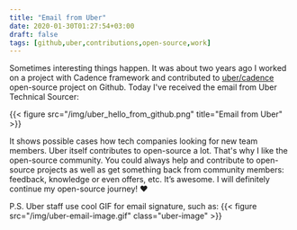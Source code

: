 ```yaml
---
title: "Email from Uber"
date: 2020-01-30T01:27:54+03:00
draft: false
tags: [github,uber,contributions,open-source,work]
---
```


Sometimes interesting things happen. It was about two years ago I worked on a project with Cadence framework and
contributed to [uber/cadence](https://github.com/uber/cadence) open-source project on Github. Today I've received the 
email from Uber Technical Sourcer:

{{< figure src="/img/uber_hello_from_github.png" title="Email from Uber" >}}

It shows possible cases how tech companies looking for new team members. Uber itself contributes to open-source a lot.
That's why I like the open-source community. You could always help and contribute to open-source projects as well as get 
something back from community members: feedback, knowledge or even offers, etc. It’s awesome. I will definitely continue 
my open-source journey! :heart:

P.S. Uber staff use cool GIF for email signature, such as:
{{< figure src="/img/uber-email-image.gif" class="uber-image" >}}